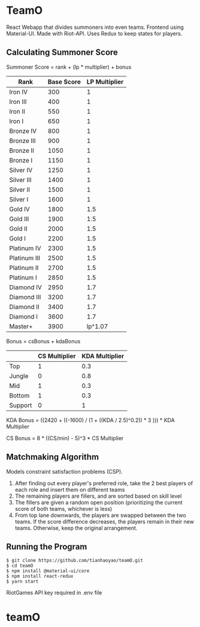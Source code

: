 
# TeamO

React Webapp that divides summoners into even teams. Frontend using Material-UI. Made with Riot-API. Uses Redux to keep states for players.

## Calculating Summoner Score

Summoner Score = rank + (lp * multiplier) + bonus

| Rank         | Base Score | LP Multiplier |
|--------------|------------|---------------|
| Iron IV      | 300        | 1             |
| Iron III     | 400        | 1             |
| Iron II      | 550        | 1             |
| Iron I       | 650        | 1             |
| Bronze IV    | 800        | 1             |
| Bronze III   | 900        | 1             |
| Bronze II    | 1050       | 1             |
| Bronze I     | 1150       | 1             |
| Silver IV    | 1250       | 1             |
| Silver III   | 1400       | 1             |
| Silver II    | 1500       | 1             |
| Silver I     | 1600       | 1             |
| Gold IV      | 1800       | 1.5           |
| Gold III     | 1900       | 1.5           |
| Gold II      | 2000       | 1.5           |
| Gold I       | 2200       | 1.5           |
| Platinum IV  | 2300       | 1.5           |
| Platinum III | 2500       | 1.5           |
| Platinum II  | 2700       | 1.5           |
| Platinum I   | 2850       | 1.5           |
| Diamond IV   | 2950       | 1.7           |
| Diamond III  | 3200       | 1.7           |
| Diamond II   | 3400       | 1.7           |
| Diamond I    | 3600       | 1.7           |
| Master+      | 3900       | lp^1.07       |

Bonus = csBonus + kdaBonus

|              | CS Multiplier | KDA Multiplier |
|--------------|---------------|----------------|
| Top          | 1             | 0.3            |
| Jungle       | 0             | 0.8            |
| Mid          | 1             | 0.3            |
| Bottom       | 1             | 0.3            |
| Support      | 0             | 1              |

KDA Bonus = ((2420 + ((-1600) / (1 + ((KDA / 2.5)^0.2)) * 3 ))) * KDA Multiplier

CS Bonus = 8 * ((CS/min) - 5)^3 * CS Multiplier

## Matchmaking Algorithm

Models constraint satisfaction problems (CSP).

1. After finding out every player's preferred role, take the 2 best players of each role and insert them on different teams
2. The remaining players are fillers, and are sorted based on skill level
3. The fillers are given a random open position (prioritizing the current score of both teams, whichever is less)
4. From top lane downwards, the players are swapped between the two teams. If the score difference decreases, the players remain in their new teams. Otherwise, keep the original arrangement.

## Running the Program

```
$ git clone https://github.com/tianhaoyao/teamO.git
$ cd teamO
$ npm install @material-ui/core
$ npm install react-redux
$ yarn start
```
RiotGames API key required in .env file

# teamO
